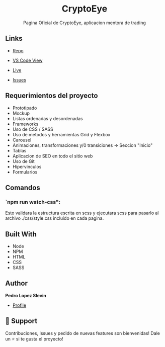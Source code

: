 <h1 align="center">CryptoEye</h1>

<p align="center">Pagina Oficial de CryptoEye, aplicacion mentora de trading</p>

## Links

- [Repo]( https://github.com/plshazer/CryptoEyeLopezSlevin "<project-name> Repo")

- [VS Code View](https://github1s.com/plshazer/CryptoEyeLopezSlevin "VS Code View")

- [Live](https://plshazer.github.io/CryptoEyeLopezSlevin/ "Live View")

- [Issues](https://github.com/plshazer/CryptoEyeLopezSlevin/issues "Issues Page")

## Requerimientos del proyecto
- Prototipado
- Mockup
- Listas ordenadas y desordenadas
- Frameworks
- Uso de CSS / SASS
- Uso de metodos y herramientas Grid y Flexbox
- Carousel
- Animaciones, transformaciones y/0 transiciones -> Seccion "Inicio"
- Tablas
- Aplicacion de SEO en todo el sitio web
- Uso de Git
- Hipervinculos
- Formularios

## Comandos

### `npm run watch-css":

Esto validara la estructura escrita en scss y ejecutara scss para pasarlo al archivo ./css/style.css incluido en cada pagina.

## Built With

- Node
- NPM
- HTML
- CSS
- SASS

## Author

**Pedro Lopez Slevin**

- [Profile](https://github.com/plshazer "Pedro Lopez Slevin")

## 🤝 Support

Contribuciones, Issues y pedido de nuevas features son bienvenidas!
Dale un ⭐️ si te gusta el proyecto! 
